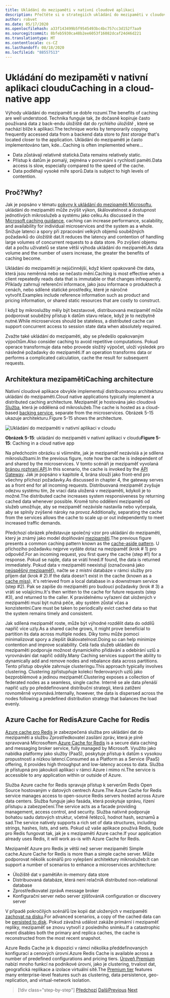 ```yaml
---
title: Ukládání do mezipaměti v nativní cloudové aplikaci
description: Přečtěte si o strategiích ukládání do mezipaměti v cloudové nativní aplikaci.
author: robvet
ms.date: 05/17/2020
ms.openlocfilehash: a33f143499b5f9545493bc4bc757cc3d152f7aa9
ms.sourcegitcommit: 8bfeb5930ca48b2ee6053f16082dcaf24d46d221
ms.translationtype: MT
ms.contentlocale: cs-CZ
ms.lasthandoff: 08/18/2020
ms.locfileid: "88557513"
---
```

# <a name="caching-in-a-cloud-native-app"></a><span data-ttu-id="ea8fd-103">Ukládání do mezipaměti v nativní aplikaci cloudu</span><span class="sxs-lookup"><span data-stu-id="ea8fd-103">Caching in a cloud-native app</span></span>

<span data-ttu-id="ea8fd-104">Výhody ukládání do mezipaměti se dobře rozumí.</span><span class="sxs-lookup"><span data-stu-id="ea8fd-104">The benefits of caching are well understood.</span></span> <span data-ttu-id="ea8fd-105">Technika funguje tak, že dočasně kopíruje často používaná data z back-endu úložiště dat do *rychlého úložiště* , které se nachází blíže k aplikaci.</span><span class="sxs-lookup"><span data-stu-id="ea8fd-105">The technique works by temporarily copying frequently accessed data from a backend data store to *fast storage* that's located closer to the application.</span></span> <span data-ttu-id="ea8fd-106">Ukládání do mezipaměti je často implementováno tam, kde...</span><span class="sxs-lookup"><span data-stu-id="ea8fd-106">Caching is often implemented where...</span></span>

- <span data-ttu-id="ea8fd-107">Data zůstávají relativně statická.</span><span class="sxs-lookup"><span data-stu-id="ea8fd-107">Data remains relatively static.</span></span>
- <span data-ttu-id="ea8fd-108">Přístup k datům je pomalý, zejména v porovnání s rychlostí paměti.</span><span class="sxs-lookup"><span data-stu-id="ea8fd-108">Data access is slow, especially compared to the speed of the cache.</span></span>
- <span data-ttu-id="ea8fd-109">Data podléhají vysoké míře sporů.</span><span class="sxs-lookup"><span data-stu-id="ea8fd-109">Data is subject to high levels of contention.</span></span>

## <a name="why"></a><span data-ttu-id="ea8fd-110">Proč?</span><span class="sxs-lookup"><span data-stu-id="ea8fd-110">Why?</span></span>

<span data-ttu-id="ea8fd-111">Jak je popsáno v tématu [pokyny k ukládání do mezipaměti Microsoftu](https://docs.microsoft.com/azure/architecture/best-practices/caching), ukládání do mezipaměti může zvýšit výkon, škálovatelnost a dostupnost jednotlivých mikroslužeb a systému jako celku.</span><span class="sxs-lookup"><span data-stu-id="ea8fd-111">As discussed in the [Microsoft caching guidance](https://docs.microsoft.com/azure/architecture/best-practices/caching), caching can increase performance, scalability, and availability for individual microservices and the system as a whole.</span></span> <span data-ttu-id="ea8fd-112">Snižuje latenci a spory při zpracování velkých objemů souběžných požadavků do úložiště dat.</span><span class="sxs-lookup"><span data-stu-id="ea8fd-112">It reduces the latency and contention of handling large volumes of concurrent requests to a data store.</span></span> <span data-ttu-id="ea8fd-113">Po zvýšení objemu dat a počtu uživatelů se stane větší výhoda ukládání do mezipaměti.</span><span class="sxs-lookup"><span data-stu-id="ea8fd-113">As data volume and the number of users increase, the greater the benefits of caching become.</span></span>

<span data-ttu-id="ea8fd-114">Ukládání do mezipaměti je nejúčinnější, když klient opakovaně čte data, která jsou neměnná nebo se nečasto mění.</span><span class="sxs-lookup"><span data-stu-id="ea8fd-114">Caching is most effective when a client repeatedly reads data that is immutable or that changes infrequently.</span></span> <span data-ttu-id="ea8fd-115">Příklady zahrnují referenční informace, jako jsou informace o produktech a cenách, nebo sdílené statické prostředky, které je náročné vytvořit.</span><span class="sxs-lookup"><span data-stu-id="ea8fd-115">Examples include reference information such as product and pricing information, or shared static resources that are costly to construct.</span></span>

<span data-ttu-id="ea8fd-116">I když by mikroslužby měly být bezstavové, distribuovaná mezipaměť může podporovat souběžný přístup k datům stavu relace, když je to nezbytně nutné.</span><span class="sxs-lookup"><span data-stu-id="ea8fd-116">While microservices should be stateless, a distributed cache can support concurrent access to session state data when absolutely required.</span></span>

<span data-ttu-id="ea8fd-117">Zvažte také ukládání do mezipaměti, aby se předešlo opakovaným výpočtům.</span><span class="sxs-lookup"><span data-stu-id="ea8fd-117">Also consider caching to avoid repetitive computations.</span></span> <span data-ttu-id="ea8fd-118">Pokud operace transformuje data nebo provede složitý výpočet, uloží výsledek pro následné požadavky do mezipaměti.</span><span class="sxs-lookup"><span data-stu-id="ea8fd-118">If an operation transforms data or performs a complicated calculation, cache the result for subsequent requests.</span></span>

## <a name="caching-architecture"></a><span data-ttu-id="ea8fd-119">Architektura mezipaměti</span><span class="sxs-lookup"><span data-stu-id="ea8fd-119">Caching architecture</span></span>

<span data-ttu-id="ea8fd-120">Nativní cloudové aplikace obvykle implementují distribuovanou architekturu ukládání do mezipaměti.</span><span class="sxs-lookup"><span data-stu-id="ea8fd-120">Cloud native applications typically implement a distributed caching architecture.</span></span> <span data-ttu-id="ea8fd-121">Mezipaměť je hostována jako cloudová [Služba](./definition.md#backing-services), která je oddělená od mikroslužeb.</span><span class="sxs-lookup"><span data-stu-id="ea8fd-121">The cache is hosted as a cloud-based [backing service](./definition.md#backing-services), separate from the microservices.</span></span> <span data-ttu-id="ea8fd-122">Obrázek 5-15 ukazuje architekturu.</span><span class="sxs-lookup"><span data-stu-id="ea8fd-122">Figure 5-15 shows the architecture.</span></span>

![Ukládání do mezipaměti v nativní aplikaci v cloudu](media/caching-in-a-cloud-native-app.png)

<span data-ttu-id="ea8fd-124">**Obrázek 5-15**: ukládání do mezipaměti v nativní aplikaci v cloudu</span><span class="sxs-lookup"><span data-stu-id="ea8fd-124">**Figure 5-15**: Caching in a cloud native app</span></span>

<span data-ttu-id="ea8fd-125">Na předchozím obrázku si všimněte, jak je mezipaměť nezávislá a je sdílena mikroslužbami.</span><span class="sxs-lookup"><span data-stu-id="ea8fd-125">In the previous figure, note how the cache is independent of and shared by the microservices.</span></span> <span data-ttu-id="ea8fd-126">V tomto scénáři je mezipaměť vyvolaná [bránou rozhraní API](./front-end-communication.md).</span><span class="sxs-lookup"><span data-stu-id="ea8fd-126">In this scenario, the cache is invoked by the [API Gateway](./front-end-communication.md).</span></span> <span data-ttu-id="ea8fd-127">Jak je popsáno v kapitole 4, brána slouží jako front-end pro všechny příchozí požadavky.</span><span class="sxs-lookup"><span data-stu-id="ea8fd-127">As discussed in chapter 4, the gateway serves as a front end for all incoming requests.</span></span> <span data-ttu-id="ea8fd-128">Distribuovaná mezipaměť zvyšuje odezvu systému tím, že vrací data uložená v mezipaměti, kdykoli je to možné.</span><span class="sxs-lookup"><span data-stu-id="ea8fd-128">The distributed cache increases system responsiveness by returning cached data whenever possible.</span></span> <span data-ttu-id="ea8fd-129">Kromě toho oddělení mezipaměti od služeb umožňuje, aby se mezipaměť nezávisle nastavila nebo vyčerpala, aby se splnily zvýšené nároky na provoz.</span><span class="sxs-lookup"><span data-stu-id="ea8fd-129">Additionally, separating the cache from the services allows the cache to scale up or out independently to meet increased traffic demands.</span></span>

<span data-ttu-id="ea8fd-130">Předchozí obrázek představuje společný vzor pro ukládání do mezipaměti, který je známý jako model doplňování [mezipaměti](https://docs.microsoft.com/azure/architecture/patterns/cache-aside).</span><span class="sxs-lookup"><span data-stu-id="ea8fd-130">The previous figure presents a common caching pattern known as the [cache-aside pattern](https://docs.microsoft.com/azure/architecture/patterns/cache-aside).</span></span> <span data-ttu-id="ea8fd-131">U příchozího požadavku nejprve vydáte dotaz na mezipaměť (krok \# 1) pro odpověď.</span><span class="sxs-lookup"><span data-stu-id="ea8fd-131">For an incoming request, you first query the cache (step \#1) for a response.</span></span> <span data-ttu-id="ea8fd-132">Pokud se najde, data se vrátí hned.</span><span class="sxs-lookup"><span data-stu-id="ea8fd-132">If found, the data is returned immediately.</span></span> <span data-ttu-id="ea8fd-133">Pokud data v mezipaměti neexistují (označovaná jako [neúspěšný mezipaměť](https://www.techopedia.com/definition/6308/cache-miss)), načte se z místní databáze v rámci služby pro příjem dat (krok \# 2).</span><span class="sxs-lookup"><span data-stu-id="ea8fd-133">If the data doesn't exist in the cache (known as a [cache miss](https://www.techopedia.com/definition/6308/cache-miss)), it's retrieved from a local database in a downstream service (step \#2).</span></span> <span data-ttu-id="ea8fd-134">Pak se zapíše do mezipaměti pro budoucí požadavky (krok \# 3) a vrátí se volajícímu.</span><span class="sxs-lookup"><span data-stu-id="ea8fd-134">It's then written to the cache for future requests (step \#3), and returned to the caller.</span></span> <span data-ttu-id="ea8fd-135">K pravidelnému vyřazení dat uložených v mezipaměti musí být nutná péče, aby systém zůstal včas a konzistentní.</span><span class="sxs-lookup"><span data-stu-id="ea8fd-135">Care must be taken to periodically evict cached data so that the system remains timely and consistent.</span></span>

<span data-ttu-id="ea8fd-136">Jak sdílená mezipaměť roste, může být výhodné rozdělit data do oddílů napříč více uzly.</span><span class="sxs-lookup"><span data-stu-id="ea8fd-136">As a shared cache grows, it might prove beneficial to partition its data across multiple nodes.</span></span> <span data-ttu-id="ea8fd-137">Díky tomu může pomoci minimalizovat spory a zlepšit škálovatelnost.</span><span class="sxs-lookup"><span data-stu-id="ea8fd-137">Doing so can help minimize contention and improve scalability.</span></span> <span data-ttu-id="ea8fd-138">Celá řada služeb ukládání do mezipaměti podporuje možnost dynamického přidávání a odebírání uzlů a vyrovnávání dat napříč oddíly.</span><span class="sxs-lookup"><span data-stu-id="ea8fd-138">Many Caching services support the ability to dynamically add and remove nodes and rebalance data across partitions.</span></span> <span data-ttu-id="ea8fd-139">Tento přístup obvykle zahrnuje clusteringu.</span><span class="sxs-lookup"><span data-stu-id="ea8fd-139">This approach typically involves clustering.</span></span> <span data-ttu-id="ea8fd-140">Clustering zpřístupňuje kolekci federovaných uzlů jako bezproblémové a jedinou mezipaměť.</span><span class="sxs-lookup"><span data-stu-id="ea8fd-140">Clustering exposes a collection of federated nodes as a seamless, single cache.</span></span> <span data-ttu-id="ea8fd-141">Interně se ale data přenáší napříč uzly po předdefinované distribuční strategii, která zatížení rovnoměrně vyrovnává.</span><span class="sxs-lookup"><span data-stu-id="ea8fd-141">Internally, however, the data is dispersed across the nodes following a predefined distribution strategy that balances the load evenly.</span></span>

## <a name="azure-cache-for-redis"></a><span data-ttu-id="ea8fd-142">Azure Cache for Redis</span><span class="sxs-lookup"><span data-stu-id="ea8fd-142">Azure Cache for Redis</span></span>

<span data-ttu-id="ea8fd-143">[Azure cache pro Redis](https://azure.microsoft.com/services/cache/) je zabezpečená služba pro ukládání dat do mezipaměti a službu Zprostředkovatel zasílání zpráv, která je plně spravovaná Microsoftem.</span><span class="sxs-lookup"><span data-stu-id="ea8fd-143">[Azure Cache for Redis](https://azure.microsoft.com/services/cache/) is a secure data caching and messaging broker service, fully managed by Microsoft.</span></span> <span data-ttu-id="ea8fd-144">Využito jako nabídka platformy jako služby (PaaS), poskytuje přístup k datům s vysokou propustností a nízkou latencí.</span><span class="sxs-lookup"><span data-stu-id="ea8fd-144">Consumed as a Platform as a Service (PaaS) offering, it provides high throughput and low-latency access to data.</span></span> <span data-ttu-id="ea8fd-145">Služba je přístupná pro jakoukoli aplikaci v rámci Azure i mimo ni.</span><span class="sxs-lookup"><span data-stu-id="ea8fd-145">The service is accessible to any application within or outside of Azure.</span></span>

<span data-ttu-id="ea8fd-146">Služba Azure cache for Redis spravuje přístup k serverům Redis Open Source hostovaným v datových centrech Azure.</span><span class="sxs-lookup"><span data-stu-id="ea8fd-146">The Azure Cache for Redis service manages access to open-source Redis servers hosted across Azure data centers.</span></span> <span data-ttu-id="ea8fd-147">Služba funguje jako fasáda, která poskytuje správu, řízení přístupu a zabezpečení.</span><span class="sxs-lookup"><span data-stu-id="ea8fd-147">The service acts as a facade providing management, access control, and security.</span></span> <span data-ttu-id="ea8fd-148">Služba nativně podporuje bohatou sadu datových struktur, včetně řetězců, hodnot hash, seznamů a sad.</span><span class="sxs-lookup"><span data-stu-id="ea8fd-148">The service natively supports a rich set of data structures, including strings, hashes, lists, and sets.</span></span> <span data-ttu-id="ea8fd-149">Pokud už vaše aplikace používá Redis, bude pro Redis fungovat tak, jak je s mezipamětí Azure cache.</span><span class="sxs-lookup"><span data-stu-id="ea8fd-149">If your application already uses Redis, it will work as-is with Azure Cache for Redis.</span></span>

<span data-ttu-id="ea8fd-150">Mezipaměť Azure pro Redis je větší než server mezipaměti Simple cache.</span><span class="sxs-lookup"><span data-stu-id="ea8fd-150">Azure Cache for Redis is more than a simple cache server.</span></span> <span data-ttu-id="ea8fd-151">Může podporovat několik scénářů pro vylepšení architektury mikroslužeb:</span><span class="sxs-lookup"><span data-stu-id="ea8fd-151">It can support a number of scenarios to enhance a microservices architecture:</span></span>

- <span data-ttu-id="ea8fd-152">Úložiště dat v paměti</span><span class="sxs-lookup"><span data-stu-id="ea8fd-152">An in-memory data store</span></span>
- <span data-ttu-id="ea8fd-153">Distribuovaná databáze, která není relační</span><span class="sxs-lookup"><span data-stu-id="ea8fd-153">A distributed non-relational database</span></span>
- <span data-ttu-id="ea8fd-154">Zprostředkovatel zpráv</span><span class="sxs-lookup"><span data-stu-id="ea8fd-154">A message broker</span></span>
- <span data-ttu-id="ea8fd-155">Konfigurační server nebo server zjišťování</span><span class="sxs-lookup"><span data-stu-id="ea8fd-155">A configuration or discovery server</span></span>
  
<span data-ttu-id="ea8fd-156">V případě pokročilých scénářů lze kopii dat uložených v mezipaměti [zachovat na disku](https://docs.microsoft.com/azure/azure-cache-for-redis/cache-how-to-premium-persistence).</span><span class="sxs-lookup"><span data-stu-id="ea8fd-156">For advanced scenarios, a copy of the cached data can be [persisted to disk](https://docs.microsoft.com/azure/azure-cache-for-redis/cache-how-to-premium-persistence).</span></span> <span data-ttu-id="ea8fd-157">Pokud závažná událost zakáže primární i mezipaměť repliky, mezipaměť se znovu vytvoří z posledního snímku.</span><span class="sxs-lookup"><span data-stu-id="ea8fd-157">If a catastrophic event disables both the primary and replica caches, the cache is reconstructed from the most recent snapshot.</span></span>

<span data-ttu-id="ea8fd-158">Azure Redis Cache je k dispozici v rámci několika předdefinovaných konfigurací a cenových úrovní.</span><span class="sxs-lookup"><span data-stu-id="ea8fd-158">Azure Redis Cache is available across a number of predefined configurations and pricing tiers.</span></span> <span data-ttu-id="ea8fd-159">[Úroveň Premium](https://docs.microsoft.com/azure/azure-cache-for-redis/cache-overview#service-tiers) nabízí mnoho funkcí na podnikové úrovni, jako je clustering, trvalost dat, geografická replikace a izolace virtuální sítě.</span><span class="sxs-lookup"><span data-stu-id="ea8fd-159">The [Premium tier](https://docs.microsoft.com/azure/azure-cache-for-redis/cache-overview#service-tiers) features many enterprise-level features such as clustering, data persistence, geo-replication, and virtual-network isolation.</span></span>

>[!div class="step-by-step"]
><span data-ttu-id="ea8fd-160">[Předchozí](relational-vs-nosql-data.md) 
> [Další](elastic-search-in-azure.md)</span><span class="sxs-lookup"><span data-stu-id="ea8fd-160">[Previous](relational-vs-nosql-data.md)
[Next](elastic-search-in-azure.md)</span></span>
